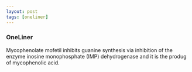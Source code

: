 ```yaml
---
layout: post
tags: [oneliner]
---
```



### OneLiner

Mycophenolate mofetil inhibits guanine synthesis via inhibition of the enzyme inosine monophosphate (IMP) dehydrogenase and it is the produg of mycophenolic acid.
